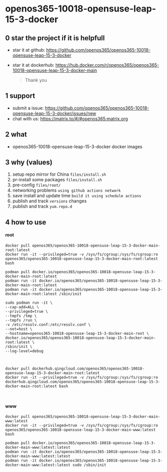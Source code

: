 # openos365-10018-opensuse-leap-15-3-docker

## 0 star the project if it is helpfull

* star it at github: https://github.com/openos365/openos365-10018-opensuse-leap-15-3-docker
* star it at dockerhub: https://hub.docker.com/r/openos365/openos365-10018-opensuse-leap-15-3-docker-main

  > Thank you

## 1 support

* submit a issue: https://github.com/openos365/openos365-10018-opensuse-leap-15-3-docker/issues/new
* chat with us: https://matrix.to/#/#openos365:matrix.org

## 2 what

* openos365-10018-opensuse-leap-15-3-docker docker images
  
## 3 why (values)

1. setup repo mirror for China `files/install.sh`
1. pr-install some packages `files/install.sh`
1. pre-config `files/root/`
1. networking problems `using github actions network`
1. save install and update time `build it using schedule actions`
1. publish and track `versions` changes
1. publish and track `yum.repo.d`

## 4 how to use

#### root
```
docker pull openos365/openos365-10018-opensuse-leap-15-3-docker-main-root:latest
docker run -it --privileged=true -v /sys/fs/cgroup:/sys/fs/cgroup:ro openos365/openos365-10018-opensuse-leap-15-3-docker-main-root:latest bash

podman pull docker.io/openos365/openos365-10018-opensuse-leap-15-3-docker-main-root:latest
podman run -it docker.io/openos365/openos365-10018-opensuse-leap-15-3-docker-main-root:latest
podman run -it docker.io/openos365/openos365-10018-opensuse-leap-15-3-docker-main-root:latest /sbin/init

sudo podman run -it \
--cap-add=ALL \
--privileged=true \
--tmpfs /tmp \
--tmpfs /run \
-v /etc/resolv.conf:/etc/resolv.conf \
--net=host \
--hostname=openos365-10018-opensuse-leap-15-3-docker-main-root \
docker.io/openos365/openos365-10018-opensuse-leap-15-3-docker-main-root:latest \
/sbin/init \
--log-level=debug



docker pull dockerhub.qingcloud.com/openos365/openos365-10018-opensuse-leap-15-3-docker-main-root:latest
docker run -it --privileged=true -v /sys/fs/cgroup:/sys/fs/cgroup:ro dockerhub.qingcloud.com/openos365/openos365-10018-opensuse-leap-15-3-docker-main-root:latest bash



```
#### www

```
docker pull openos365/openos365-10018-opensuse-leap-15-3-docker-main-www:latest
docker run -it --privileged=true -v /sys/fs/cgroup:/sys/fs/cgroup:ro openos365/openos365-10018-opensuse-leap-15-3-docker-main-www:latest bash

podman pull docker.io/openos365/openos365-10018-opensuse-leap-15-3-docker-main-www:latest:latest
podman run -it docker.io/openos365/openos365-10018-opensuse-leap-15-3-docker-main-www:latest:latest
podman run -it docker.io/openos365/openos365-10018-opensuse-leap-15-3-docker-main-www:latest:latest sudo /sbin/init




```

